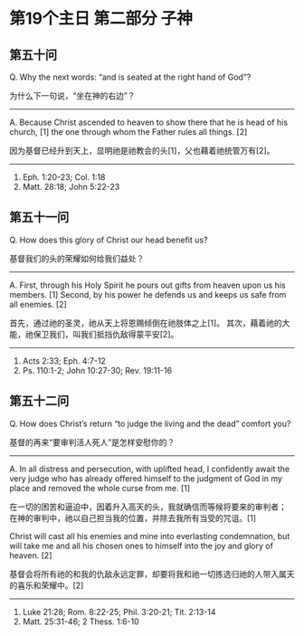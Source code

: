 # 第19个主日 第二部分 子神

## 第五十问

Q. Why the next words:
“and is seated at the right hand of God”?

为什么下一句说，“坐在神的右边”？

---

A. Because Christ ascended to heaven to show there that he is head of his church, [1]
the one through whom the Father rules all things. [2]

因为基督已经升到天上，显明祂是祂教会的头[1]，父也藉着祂统管万有[2]。

---

1. Eph. 1:20-23; Col. 1:18
2. Matt. 28:18; John 5:22-23

## 第五十一问

Q. How does this glory of Christ our head benefit us?

基督我们的头的荣耀如何给我们益处？

---

A. First, through his Holy Spirit he pours out gifts from heaven upon us his members. [1]
Second, by his power he defends us and keeps us safe from all enemies. [2]

首先，通过祂的圣灵，祂从天上将恩赐倾倒在祂肢体之上[1]。
其次，藉着祂的大能，祂保卫我们，叫我们抵挡仇敌得蒙平安[2]。

---

1. Acts 2:33; Eph. 4:7-12
2. Ps. 110:1-2; John 10:27-30; Rev. 19:11-16

## 第五十二问

Q. How does Christ’s return “to judge the living and the dead” comfort you?

基督的再来“要审判活人死人”是怎样安慰你的？

---

A. In all distress and persecution, with uplifted head,
I confidently await the very judge
who has already offered himself to the judgment of God
in my place and removed the whole curse from me. [1]

在一切的困苦和逼迫中，因着升入高天的头，我就确信而等候将要来的审判者；
在神的审判中，祂以自己担当我的位置，并除去我所有当受的咒诅。[1]

Christ will cast all his enemies and mine into everlasting condemnation,
but will take me and all his chosen ones to himself into the joy and glory of heaven. [2]

基督会将所有祂的和我的仇敌永远定罪，却要将我和祂一切拣选归祂的人带入属天的喜乐和荣耀中。[2]

---

1. Luke 21:28; Rom. 8:22-25; Phil. 3:20-21; Tit. 2:13-14
2. Matt. 25:31-46; 2 Thess. 1:6-10